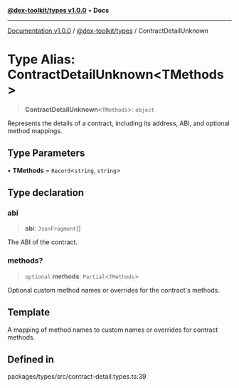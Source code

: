 [**@dex-toolkit/types v1.0.0**](../README.md) • **Docs**

***

[Documentation v1.0.0](../../../packages.md) / [@dex-toolkit/types](../README.md) / ContractDetailUnknown

# Type Alias: ContractDetailUnknown\<TMethods\>

> **ContractDetailUnknown**\<`TMethods`\>: `object`

Represents the details of a contract, including its address, ABI, and optional method mappings.

## Type Parameters

• **TMethods** = `Record`\<`string`, `string`\>

## Type declaration

### abi

> **abi**: `JsonFragment`[]

The ABI of the contract.

### methods?

> `optional` **methods**: `Partial`\<`TMethods`\>

Optional custom method names or overrides for the contract's methods.

## Template

A mapping of method names to custom names or overrides for contract methods.

## Defined in

packages/types/src/contract-detail.types.ts:39
